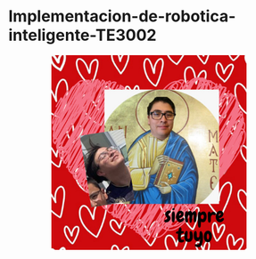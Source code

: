 # Implementacion-de-robotica-inteligente-TE3002

<p style="text-align: center;">
  <img src="__assets/novio.JPEG" alt="logo" style="width:350px;"/>
  </p>
